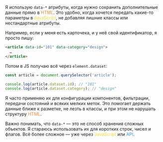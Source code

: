 ---
---

Я использую `data-*` атрибуты, когда нужно сохранить дополнительные данные прямо в <span style="color: #FF8630;">HTML</span>. Это удобно, когда хочется передать какие-то параметры в <span style="color: #FFD829;">JavaScript</span>, не добавляя лишние классы или нестандартные атрибуты.

Например, если у меня есть карточека, и у неё свой идентификатор, я просто пишу:

```html
<article data-id="101" data-category="design">
  …
</article>
```

Потом в JS получаю всё через `element.dataset`:

```js
const article = document.querySelector('article');

console.log(article.dataset.id); // "101"
console.log(article.dataset.category); // "design"
```

Я часто применяю их для конфигурации компонентов, фильтрации, передачи состояний и всяких мелких меток. Это помогает держать данные ближе к разметке, не лезть в классы, и при этом не нарушать структуру <span style="color: #FF8630;">HTML</span>.

Важно понимать, что `data-*` — это не способ хранения сложных объектов. Я стараюсь использовать их для коротких строк, чисел и флагов. Всё более сложное — уже через <span style="color: #FFD829;">JavaScript</span> или <span style="color: #2E9AFF;">API</span>.
